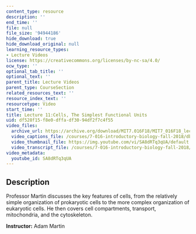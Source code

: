 ```yaml
---
content_type: resource
description: ''
end_time: ''
file: null
file_size: '94944186'
hide_download: true
hide_download_original: null
learning_resource_types:
- Lecture Videos
license: https://creativecommons.org/licenses/by-nc-sa/4.0/
ocw_type: ''
optional_tab_title: ''
optional_text: ''
parent_title: Lecture Videos
parent_type: CourseSection
related_resources_text: ''
resource_index_text: ''
resourcetype: Video
start_time: ''
title: Lecture 11:Cells, The Simplest Functional Units
uid: df528f15-f8e0-dffa-df30-94df2f7c4f55
video_files:
  archive_url: https://archive.org/download/MIT7.016F18/MIT7_016F18_lec11_300k.mp4
  video_captions_file: /courses/7-016-introductory-biology-fall-2018/dbe108853b3f5d9e8a806b7de1d13e52_SA8dRTq3qUA.vtt
  video_thumbnail_file: https://img.youtube.com/vi/SA8dRTq3qUA/default.jpg
  video_transcript_file: /courses/7-016-introductory-biology-fall-2018/56a4d7701779c50849924e96064cf0f0_SA8dRTq3qUA.pdf
video_metadata:
  youtube_id: SA8dRTq3qUA
---
```


Description
-----------

Professor Martin discusses the key features of cells, from the relatively simple organization of prokaryotic cells to the more complex organization of eukaryotic cells. He then covers cell compartments, transport, mitochondria, and the cytoskeleton.

**Instructor:** Adam Martin

